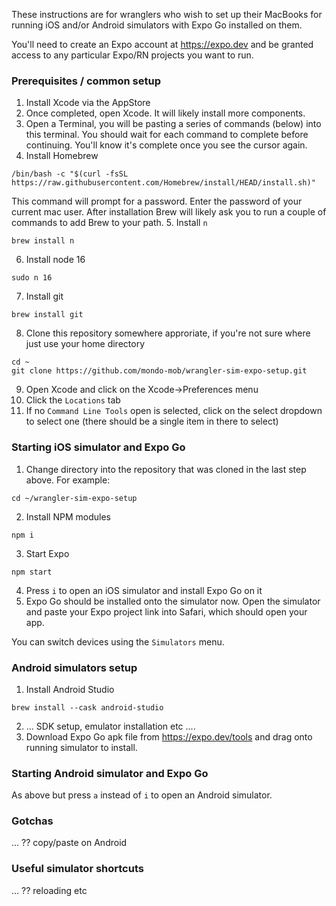 
These instructions are for wranglers who wish to set up their MacBooks for running iOS and/or Android simulators with Expo Go installed on them.

You'll need to create an Expo account at https://expo.dev and be granted access to any particular Expo/RN projects you want to run. 

### Prerequisites / common setup

1. Install Xcode via the AppStore
2. Once completed, open Xcode. It will likely install more components.
3. Open a Terminal, you will be pasting a series of commands (below) into this terminal. You should wait for each command to complete before continuing. You'll know it's complete once you see the cursor again.
4. Install Homebrew 
```shell
/bin/bash -c "$(curl -fsSL https://raw.githubusercontent.com/Homebrew/install/HEAD/install.sh)"
```
This command will prompt for a password. Enter the password of your current mac user. 
After installation Brew will likely ask you to run a couple of commands to add Brew to your path.
5. Install `n`
```shell
brew install n
```
6. Install node 16
```shell
sudo n 16
```
7. Install git
```shell
brew install git
```
8. Clone this repository somewhere approriate, if you're not sure where just use your home directory
```shell
cd ~
git clone https://github.com/mondo-mob/wrangler-sim-expo-setup.git
```
9. Open Xcode and click on the Xcode->Preferences menu
10. Click the `Locations` tab
11. If no `Command Line Tools` open is selected, click on the select dropdown to select one (there should be a single item in there to select)

### Starting iOS simulator and Expo Go

1. Change directory into the repository that was cloned in the last step above. For example:
```shell
cd ~/wrangler-sim-expo-setup
```
2. Install NPM modules
```shell
npm i
```
3. Start Expo
```shell
npm start
```
4. Press `i` to open an iOS simulator and install Expo Go on it
5. Expo Go should be installed onto the simulator now. Open the simulator and paste your Expo project link into Safari, which should open your app.

You can switch devices using the `Simulators` menu.

### Android simulators setup

1. Install Android Studio
```shell
brew install --cask android-studio
```
2. ... SDK setup, emulator installation etc ....
3. Download Expo Go apk file from https://expo.dev/tools and drag onto running simulator to install.

### Starting Android simulator and Expo Go

As above but press `a` instead of `i` to open an Android simulator.

### Gotchas

... ?? copy/paste on Android

### Useful simulator shortcuts

... ?? reloading etc
